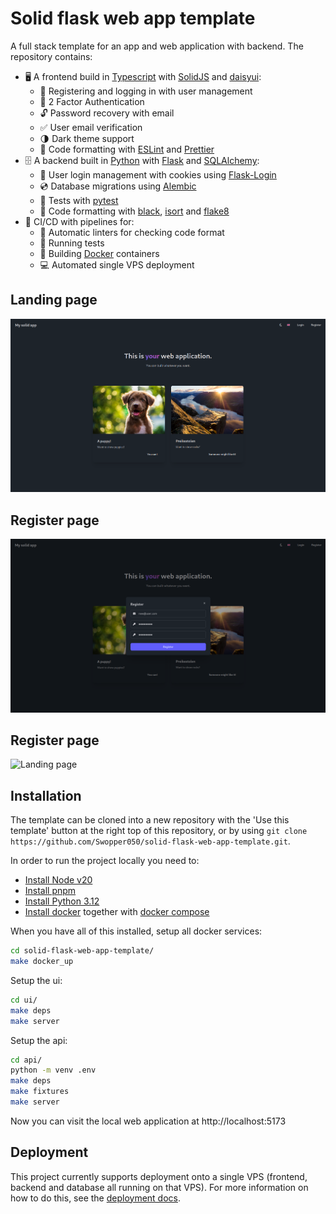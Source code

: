 # Solid flask web app template
A full stack template for an app and web application with backend. The repository contains:
 - 🖥️ A frontend build in [Typescript](https://www.typescriptlang.org/) with [SolidJS](https://www.solidjs.com/) and [daisyui](https://daisyui.com/):
   - 🪪 Registering and logging in with user management
   - 🔑 2 Factor Authentication
   - 🔓 Password recovery with email
   - ✅ User email verification
   - 🌗 Dark theme support
   - 📝 Code formatting with [ESLint](https://eslint.org/) and [Prettier](https://prettier.io/)
 - 🗄️ A backend built in [Python](https://www.python.org/) with [Flask](https://flask.palletsprojects.com/en/3.0.x/) and [SQLAlchemy](https://www.sqlalchemy.org/):
   - 🧍 User login management with cookies using [Flask-Login](https://flask-login.readthedocs.io/en/latest/)
   - 💿 Database migrations using [Alembic](https://alembic.sqlalchemy.org/en/latest/)
   - 🧪 Tests with [pytest](https://docs.pytest.org/en/stable/)
   - 📝 Code formatting with [black](https://github.com/psf/black), [isort](https://pycqa.github.io/isort/) and [flake8](https://flake8.pycqa.org/en/latest/)
 - 🚀 CI/CD with pipelines for:
   - 📝 Automatic linters for checking code format
   - 🧪 Running tests
   - 🐳 Building [Docker](https://www.docker.com/) containers
   - 💻 Automated single VPS deployment

## Landing page
![Landing page](./docs/images/landing_page.png "Landing page")

## Register page
![Landing page](./docs/images/register_page.png "Register page")

## Register page
![Landing page](./docs/images/home_page.png "Home page")

## Installation
The template can be cloned into a new repository with the 'Use this template' button at the right top of this repository, or by using `git clone https://github.com/Swopper050/solid-flask-web-app-template.git`.

In order to run the project locally you need to:
  * [Install Node v20](https://nodejs.org/en/download/package-manager)
  * [Install pnpm](https://pnpm.io/installation)
  * [Install Python 3.12](https://www.python.org/downloads/)
  * [Install docker](https://docs.docker.com/engine/install/) together with [docker compose](https://docs.docker.com/compose/)

When you have all of this installed, setup all docker services:

```bash
cd solid-flask-web-app-template/
make docker_up
```

Setup the ui:
```bash
cd ui/
make deps
make server
```

Setup the api:
```bash
cd api/
python -m venv .env
make deps
make fixtures
make server
```

Now you can visit the local web application at http://localhost:5173


## Deployment
This project currently supports deployment onto a single VPS (frontend, backend and database all running on that VPS). For more information on how to do this, see the [deployment docs](docs/web_deployment.md).
